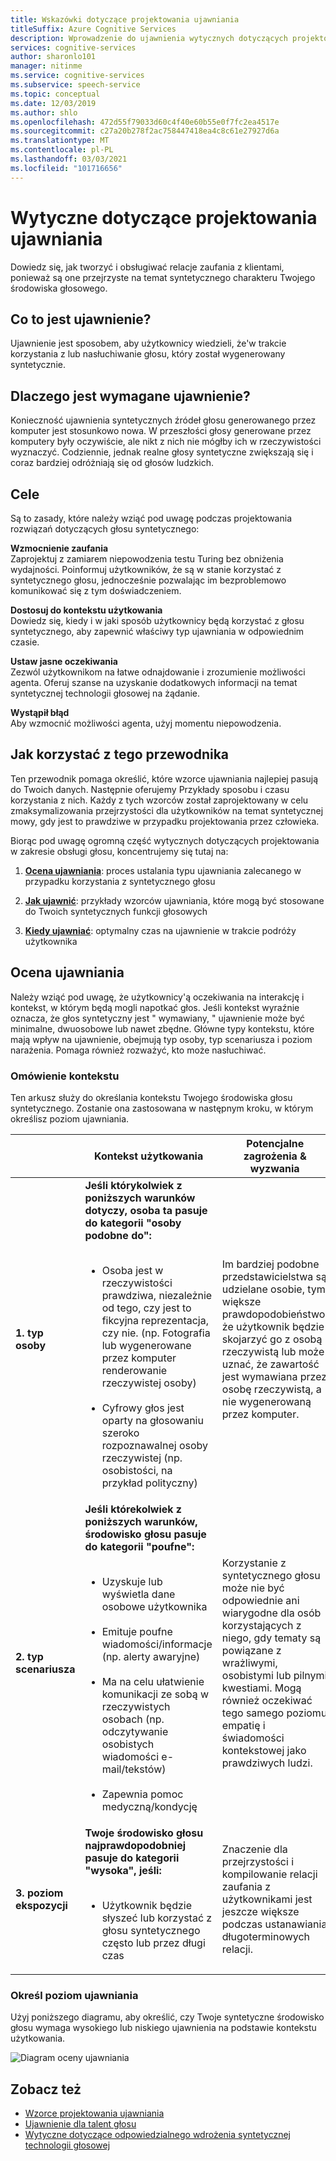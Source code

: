 ```yaml
---
title: Wskazówki dotyczące projektowania ujawniania
titleSuffix: Azure Cognitive Services
description: Wprowadzenie do ujawnienia wytycznych dotyczących projektowania i oceniania poziomu ujawniania.
services: cognitive-services
author: sharonlo101
manager: nitinme
ms.service: cognitive-services
ms.subservice: speech-service
ms.topic: conceptual
ms.date: 12/03/2019
ms.author: shlo
ms.openlocfilehash: 472d55f79033d60c4f40e60b55e0f7fc2ea4517e
ms.sourcegitcommit: c27a20b278f2ac758447418ea4c8c61e27927d6a
ms.translationtype: MT
ms.contentlocale: pl-PL
ms.lasthandoff: 03/03/2021
ms.locfileid: "101716656"
---
```

# <a name="disclosure-design-guidelines"></a>Wytyczne dotyczące projektowania ujawniania
Dowiedz się, jak tworzyć i obsługiwać relacje zaufania z klientami, ponieważ są one przejrzyste na temat syntetycznego charakteru Twojego środowiska głosowego.

## <a name="what-is-disclosure"></a>Co to jest ujawnienie?

Ujawnienie jest sposobem, aby użytkownicy wiedzieli, że&#39;w trakcie korzystania z lub nasłuchiwanie głosu, który został wygenerowany syntetycznie.

## <a name="why-is-disclosure-necessary"></a>Dlaczego jest wymagane ujawnienie?

Konieczność ujawnienia syntetycznych źródeł głosu generowanego przez komputer jest stosunkowo nowa. W przeszłości głosy generowane przez komputery były oczywiście, ale nikt z nich nie mógłby ich w rzeczywistości wyznaczyć. Codziennie, jednak realne głosy syntetyczne zwiększają się i coraz bardziej odróżniają się od głosów ludzkich.

## <a name="goals"></a>Cele
Są to zasady, które należy wziąć pod uwagę podczas projektowania rozwiązań dotyczących głosu syntetycznego:

**Wzmocnienie zaufania**
<br>Zaprojektuj z zamiarem niepowodzenia testu Turing bez obniżenia wydajności. Poinformuj użytkowników, że są w stanie korzystać z syntetycznego głosu, jednocześnie pozwalając im bezproblemowo komunikować się z tym doświadczeniem.

**Dostosuj do kontekstu użytkowania**
<br>Dowiedz się, kiedy i w jaki sposób użytkownicy będą korzystać z głosu syntetycznego, aby zapewnić właściwy typ ujawniania w odpowiednim czasie.

**Ustaw jasne oczekiwania**
<br>Zezwól użytkownikom na łatwe odnajdowanie i zrozumienie możliwości agenta. Oferuj szanse na uzyskanie dodatkowych informacji na temat syntetycznej technologii głosowej na żądanie.

**Wystąpił błąd**
<br>Aby wzmocnić możliwości agenta, użyj momentu niepowodzenia.

## <a name="how-to-use-this-guide"></a>Jak korzystać z tego przewodnika

Ten przewodnik pomaga określić, które wzorce ujawniania najlepiej pasują do Twoich danych. Następnie oferujemy Przykłady sposobu i czasu korzystania z nich. Każdy z tych wzorców został zaprojektowany w celu zmaksymalizowania przejrzystości dla użytkowników na temat syntetycznej mowy, gdy jest to prawdziwe w przypadku projektowania przez człowieka.

Biorąc pod uwagę ogromną część wytycznych dotyczących projektowania w zakresie obsługi głosu, koncentrujemy się tutaj na:

1. [**Ocena ujawniania**](#disclosure-assessment): proces ustalania typu ujawniania zalecanego w przypadku korzystania z syntetycznego głosu

2. [**Jak ujawnić**](concepts-disclosure-patterns.md): przykłady wzorców ujawniania, które mogą być stosowane do Twoich syntetycznych funkcji głosowych

3. [**Kiedy ujawniać**](concepts-disclosure-patterns.md#when-to-disclose): optymalny czas na ujawnienie w trakcie podróży użytkownika

## <a name="disclosure-assessment"></a>Ocena ujawniania
Należy wziąć pod uwagę, że użytkownicy&#39;ą oczekiwania na interakcję i kontekst, w którym będą mogli napotkać głos. Jeśli kontekst wyraźnie oznacza, że głos syntetyczny jest &quot; wymawiany, &quot; ujawnienie może być minimalne, dwuosobowe lub nawet zbędne. Główne typy kontekstu, które mają wpływ na ujawnienie, obejmują typ osoby, typ scenariusza i poziom narażenia. Pomaga również rozważyć, kto może nasłuchiwać.

### <a name="understand-context"></a>Omówienie kontekstu

Ten arkusz służy do określania kontekstu Twojego środowiska głosu syntetycznego. Zostanie ona zastosowana w następnym kroku, w którym określisz poziom ujawniania.

|                                    | Kontekst użytkowania                                                                                                                                                                                                                                                                                                                                                       | Potencjalne zagrożenia & wyzwania                                                                                                                                                                                                                                                                                                                                                                       |
|------------------------------------|-----------------------------------------------------------------------------------------------------------------------------------------------------------------------------------------------------------------------------------------------------------------------------------------------------------------------------------------------------------------------|-----------------------------------------------------------------------------------------------------------------------------------------------------------------------------------------------------------------------------------------------------------------------------------------------------------------------------------------------------------------------------------------------------|
| **1. typ osoby**               | **Jeśli którykolwiek z poniższych warunków dotyczy, osoba ta pasuje do kategorii "osoby podobne do":**<br><br><ul><li> Osoba jest w rzeczywistości prawdziwa, niezależnie od tego, czy jest to fikcyjna reprezentacja, czy nie. (np. Fotografia lub wygenerowane przez komputer renderowanie rzeczywistej osoby)<br><br><li> Cyfrowy głos jest oparty na głosowaniu szeroko rozpoznawalnej osoby rzeczywistej (np. osobistości, na przykład polityczny) | Im bardziej podobne przedstawicielstwa są udzielane osobie, tym większe prawdopodobieństwo, że użytkownik będzie skojarzyć go z osobą rzeczywistą lub może uznać, że zawartość jest wymawiana przez osobę rzeczywistą, a nie wygenerowaną przez komputer. </ul>                                                                                                                                                                      |
| **2. typ scenariusza**            | **Jeśli którekolwiek z poniższych warunków, środowisko głosu pasuje do kategorii "poufne":**<br><br><ul><li> Uzyskuje lub wyświetla dane osobowe użytkownika <br><br> <li> Emituje poufne wiadomości/informacje (np. alerty awaryjne)<br><br><li> Ma na celu ułatwienie komunikacji ze sobą w rzeczywistych osobach (np. odczytywanie osobistych wiadomości e-mail/tekstów)<br><br> <li> Zapewnia pomoc medyczną/kondycję </ul>            | Korzystanie z syntetycznego głosu może nie być odpowiednie ani wiarygodne dla osób korzystających z niego, gdy tematy są powiązane z wrażliwymi, osobistymi lub pilnymi kwestiami. Mogą również oczekiwać tego samego poziomu empatię i świadomości kontekstowej jako prawdziwych ludzi. |
| **3. poziom ekspozycji** |**Twoje środowisko głosu najprawdopodobniej pasuje do kategorii "wysoka", jeśli:** <br><br><ul><li>Użytkownik będzie słyszeć lub korzystać z głosu syntetycznego często lub przez długi czas </ul>                                                                                                                                                                             | Znaczenie dla przejrzystości i kompilowanie relacji zaufania z użytkownikami jest jeszcze większe podczas ustanawiania długoterminowych relacji.                                                                                                                                                                                                                                                                      |

### <a name="determine-disclosure-level"></a>Określ poziom ujawniania

Użyj poniższego diagramu, aby określić, czy Twoje syntetyczne środowisko głosu wymaga wysokiego lub niskiego ujawnienia na podstawie kontekstu użytkowania.

  ![Diagram oceny ujawniania](media/responsible-ai/disclosure-guidelines/flowchart.png)

## <a name="see-also"></a>Zobacz też

* [Wzorce projektowania ujawniania](concepts-disclosure-patterns.md)
* [Ujawnienie dla talent głosu](/legal/cognitive-services/speech-service/disclosure-voice-talent?context=%2fazure%2fcognitive-services%2fspeech-service%2fcontext%2fcontext)
* [Wytyczne dotyczące odpowiedzialnego wdrożenia syntetycznej technologii głosowej](concepts-guidelines-responsible-deployment-synthetic.md)